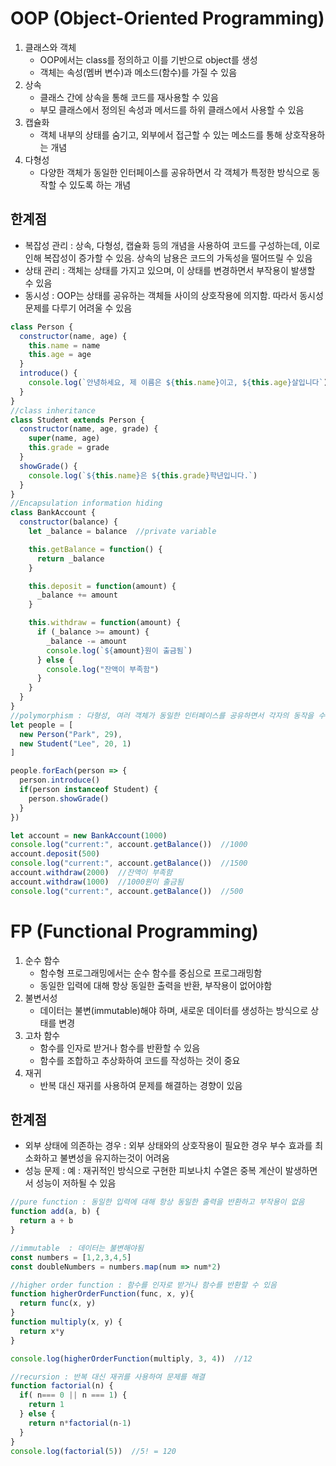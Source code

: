 # OOP (Object-Oriented Programming)
1. 클래스와 객체
   - OOP에서는 class를 정의하고 이를 기반으로 object를 생성
   - 객체는 속성(멤버 변수)과 메소드(함수)를 가질 수 있음
2. 상속
   - 클래스 간에 상속을 통해 코드를 재사용할 수 있음
   - 부모 클래스에서 정의된 속성과 메서드를 하위 클래스에서 사용할 수 있음
3. 캡슐화
   - 객체 내부의 상태를 숨기고, 외부에서 접근할 수 있는 메소드를 통해 상호작용하는 개념
4. 다형성
   - 다양한 객체가 동일한 인터페이스를 공유하면서 각 객체가 특정한 방식으로 동작할 수 있도록 하는 개념
## 한계점
   - 복잡성 관리 : 상속, 다형성, 캡슐화 등의 개념을 사용하여 코드를 구성하는데, 이로 인해 복잡성이 증가할 수 있음. 상속의 남용은 코드의 가독성을 떨어뜨릴 수 있음
   - 상태 관리 : 객체는 상태를 가지고 있으며, 이 상태를 변경하면서 부작용이 발생할 수 있음
   - 동시성 : OOP는 상태를 공유하는 객체들 사이의 상호작용에 의지함. 따라서 동시성 문제를 다루기 어려울 수 있음

```js
class Person {
  constructor(name, age) {
    this.name = name
    this.age = age
  }
  introduce() {
    console.log(`안녕하세요, 제 이름은 ${this.name}이고, ${this.age}살입니다`)
  }
}
//class inheritance
class Student extends Person {
  constructor(name, age, grade) {
    super(name, age)
    this.grade = grade
  }
  showGrade() {
    console.log(`${this.name}은 ${this.grade}학년입니다.`)
  }
}
//Encapsulation information hiding
class BankAccount {
  constructor(balance) {
    let _balance = balance  //private variable

    this.getBalance = function() {
      return _balance
    }

    this.deposit = function(amount) {
      _balance += amount
    }

    this.withdraw = function(amount) {
      if (_balance >= amount) {
        _balance -= amount
        console.log(`${amount}원이 출금됨`)
      } else {
        console.log("잔액이 부족함")
      }
    }
  }
}
//polymorphism : 다형성, 여러 객체가 동일한 인터페이스를 공유하면서 각자의 동작을 수행
let people = [
  new Person("Park", 29),
  new Student("Lee", 20, 1)
]

people.forEach(person => {
  person.introduce()
  if(person instanceof Student) {
    person.showGrade()
  }
})

let account = new BankAccount(1000)
console.log("current:", account.getBalance())  //1000
account.deposit(500)
console.log("current:", account.getBalance())  //1500
account.withdraw(2000)  //잔액이 부족함
account.withdraw(1000)  //1000원이 출금됨
console.log("current:", account.getBalance())  //500
```

# FP (Functional Programming)
1. 순수 함수
   - 함수형 프로그래밍에서는 순수 함수를 중심으로 프로그래밍함
   - 동일한 입력에 대해 항상 동일한 출력을 반환, 부작용이 없어야함
2. 불변서성
   - 데이터는 불변(immutable)해야 하며, 새로운 데이터를 생성하는 방식으로 상태를 변경
3. 고차 함수
   - 함수를 인자로 받거나 함수를 반환할 수 있음
   - 함수를 조합하고 추상화하여 코드를 작성하는 것이 중요
4. 재귀
   - 반복 대신 재귀를 사용하여 문제를 해결하는 경향이 있음
## 한계점
   - 외부 상태에 의존하는 경우 : 외부 상태와의 상호작용이 필요한 경우 부수 효과를 최소화하고 불변성을 유지하는것이 어려움
   - 성능 문제 : 예 : 재귀적인 방식으로 구현한 피보나치 수열은 중복 계산이 발생하면서 성능이 저하될 수 있음

```js
//pure function : 동일한 입력에 대해 항상 동일한 출력을 반환하고 부작용이 없음
function add(a, b) {
  return a + b
}

//immutable  : 데이터는 불변해야됨
const numbers = [1,2,3,4,5]
const doubleNumbers = numbers.map(num => num*2)

//higher order function : 함수를 인자로 받거나 함수를 반환할 수 있음
function higherOrderFunction(func, x, y){
  return func(x, y)
}
function multiply(x, y) {
  return x*y
}

console.log(higherOrderFunction(multiply, 3, 4))  //12

//recursion : 반복 대신 재귀를 사용하여 문제를 해결
function factorial(n) {
  if( n=== 0 || n === 1) {
    return 1
  } else {
    return n*factorial(n-1)
  }
}
console.log(factorial(5))  //5! = 120
```
















